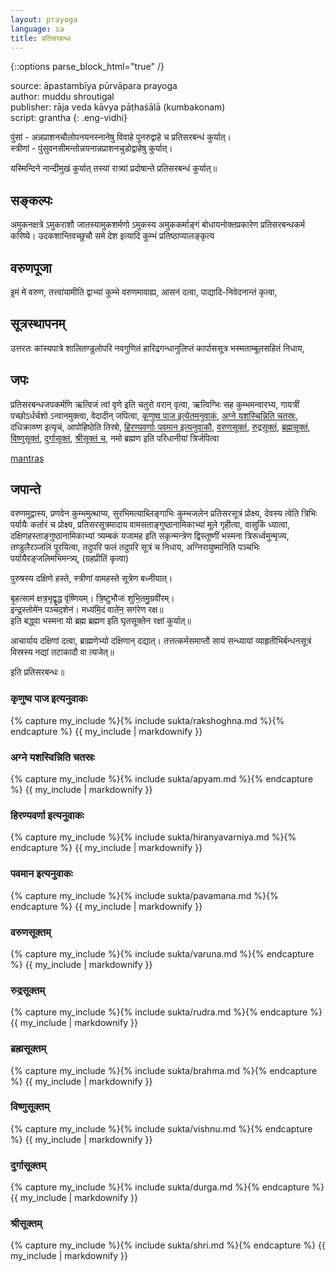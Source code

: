 ```yaml
---
layout: prayoga
language: sa
title: प्रतिसरबन्धः
---
```


{::options parse_block_html="true" /}

source: āpastambīya pūrvāpara prayoga  
author: muddu shroutigal  
publisher: rāja veda kāvya pāṭhaśālā (kumbakonam)  
script: grantha
{: .eng-vidhi}

पुंसां - अन्नप्राशनचौलोपनयनस्नानेषु विवाहे पुनरुद्वाहे च प्रतिसरबन्धं कुर्यात्।  
स्त्रीणां - पुंसुवनसीमन्तोन्नयनान्नप्राशनचुडोद्वाहेषु कुर्यात्।

यस्मिन्दिने नान्दीमुखं कुर्यात् तस्यां रात्र्यां प्रदोषान्ते प्रतिसरबन्धं कुर्यात्॥

## सङ्कल्पः

अमुकनक्षत्रे ऽमुकराशौ जातस्यामुकशर्मणो ऽमुकस्य अमुककर्माङ्गं बोधायनोक्तप्रकारेण प्रतिसरबन्धकर्म करिष्ये। उदकशान्तिवच्छुचौ समे देश इत्यादि कुम्भं प्रतिष्ठाप्यालङ्कृत्य 
  
## वरुणपूजा

इ॒मं मे॑ वरुण, तत्त्वा॑यामीति द्वाभ्यां कुम्भे वरुणमावाह्य, आसनं दत्वा, पाद्यादि-निवेदनान्तं कृत्वा,

## सूत्रस्थापनम्

उत्तरतः कांस्यपात्रे शालितण्डुलोपरि नवगुणितं हारिद्रगन्धानुलिप्तं कार्पाससूत्र भस्मताम्बूलसहितं निधाय,

## जपः

प्रतिसरबन्धजपकर्मणि ऋत्विजं त्वां वृणे इति चतुरो वरान् वृत्वा, ऋत्विग्भिः सह कुम्भमन्वारभ्य,
गायत्रीं पच्छोऽर्धर्चशो ऽन्वानमुक्त्वा,
वेदादीन् जपित्वा,
[कृणुष्व पाज इत्येतमनुवाकं](#rakshoghna),
[अग्ने यशस्चिन्निति चतस्रः](#apyam),
दधिक्राव्ण्ण इत्यृचं,
आपोहिष्ठेति तिस्रो,
[हिरण्यवर्णाः पवमान इत्यनुवाकौ](#hiranyavarniya),
[वरुणसूक्तं](#varuna),
[रुद्रसूक्तं](#rudra),
[ब्रह्मसूक्तं](#brahma),
[विष्णुसूक्तं](#vishnu),
[दुर्गासूक्तं](#durga),
[श्रीसूक्तं च](#shri),
नमो ब्रह्मण इति परिधानीयां त्रिर्जपित्वा

[mantras](#suktas)

## जपान्ते

वरुणमुद्वास्य, प्रणवेन कुम्भमुत्थाप्य, सुरभिमत्याब्लिङ्गाभिः कुम्भजलेन प्रतिसरसूत्रं प्रोक्ष्य, देवस्य त्वेति त्रिभिः पर्यायैः कर्तारं च प्रोक्ष्य, प्रतिसरसूत्रमादाय वामसताङ्गुष्ठानामिकाभ्यां मूले गृहीत्वा, वासुकिं ध्यात्वा, दक्षिणहस्ताङ्गुष्ठानामिकाभ्यां त्र्यम्बकं यजामह इति सकृन्मन्त्रेण द्विस्तूष्णीं भस्मना त्रिरूर्ध्वमुन्मृज्य, तण्डुलैरञ्जलिं पूरयित्वा, तदुपरि फलं तदुपरि सूत्रं च निधाय, अग्निरायुष्मानिति पञ्चभिः पर्यायैरङ्जलिमभिमन्त्र्य्, (ग्रहप्रीतिं कृत्वा)

पुरुषस्य दक्षिणे हस्ते, स्त्रीणां वामहस्ते सूत्रेण बध्नीयात्।

बृ॒हत्साम॑ क्षत्र॒भृद्वृ॒द्ध वृ॑ष्णियम्। त्रि॒ष्टुभौजः॑ शुभि॒तमु॒ग्रवी॑रम्।  
इन्द्र॒स्तोमे॑न पञ्चद॒शेन॑। मध्य॑मि॒दं वाते॑न॒ सग॑रेण रक्ष॥  
इति बद्ध्वा भस्मना यो ब्रह्म ब्रह्मण इति घृतसूक्तेन रक्षां कुर्यात्॥  

आचार्याय दक्षिणां दत्वा, ब्राह्मणेभ्यो दक्षिणान् दद्यात्। तत्तत्कर्मसमाप्तौ सायं सन्ध्यायां व्याहृतीभिर्बन्धनसूत्रं विस्रस्य नद्यां तटाकादौ वा त्यजेत्॥

इति प्रतिसरबन्धः॥


### <a name="rakshoghna"></a>कृणुष्व पाज इत्यनुवाकः

{% capture my_include %}{% include sukta/rakshoghna.md %}{% endcapture %}
{{ my_include | markdownify }}

### <a name="apyam"></a>अग्ने यशस्विन्निति चतस्रः

{% capture my_include %}{% include sukta/apyam.md %}{% endcapture %}
{{ my_include | markdownify }}

### <a name="hiranyavarniya"></a>हिरण्यवर्णा इत्यनुवाकः

{% capture my_include %}{% include sukta/hiranyavarniya.md %}{% endcapture %}
{{ my_include | markdownify }}

### <a name="pavamana"></a>पवमान इत्यनुवाकः

{% capture my_include %}{% include sukta/pavamana.md %}{% endcapture %}
{{ my_include | markdownify }}

### <a name="varuna"></a>वरुणसूक्तम्

{% capture my_include %}{% include sukta/varuna.md %}{% endcapture %}
{{ my_include | markdownify }}

### <a name="rudra"></a>रुद्रसूक्तम्

{% capture my_include %}{% include sukta/rudra.md %}{% endcapture %}
{{ my_include | markdownify }}

### <a name="brahma"></a>ब्रह्मसूक्तम्

{% capture my_include %}{% include sukta/brahma.md %}{% endcapture %}
{{ my_include | markdownify }}

### <a name="vishnu"></a>विष्णुसूक्तम्

{% capture my_include %}{% include sukta/vishnu.md %}{% endcapture %}
{{ my_include | markdownify }}

### <a name="durga"></a>दुर्गासूक्तम्

{% capture my_include %}{% include sukta/durga.md %}{% endcapture %}
{{ my_include | markdownify }}

### <a name="shri"></a>श्रीसूक्तम्

{% capture my_include %}{% include sukta/shri.md %}{% endcapture %}
{{ my_include | markdownify }}
